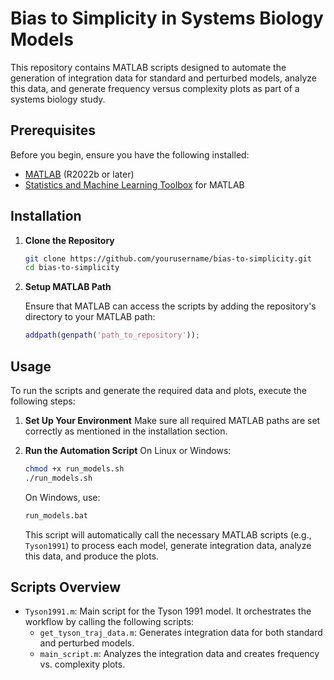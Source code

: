 # Bias to Simplicity in Systems Biology Models

This repository contains MATLAB scripts designed to automate the generation of integration data for standard and perturbed models, analyze this data, and generate frequency versus complexity plots as part of a systems biology study.

## Prerequisites

Before you begin, ensure you have the following installed:
- [MATLAB](https://www.mathworks.com/products/matlab.html) (R2022b or later)
- [Statistics and Machine Learning Toolbox](https://www.mathworks.com/products/statistics.html) for MATLAB

## Installation

1. **Clone the Repository**
   ```bash
   git clone https://github.com/yourusername/bias-to-simplicity.git
   cd bias-to-simplicity
   ```

2. **Setup MATLAB Path**
   
   Ensure that MATLAB can access the scripts by adding the repository's directory to your MATLAB path:
   ```matlab
   addpath(genpath('path_to_repository'));
   ```

## Usage

To run the scripts and generate the required data and plots, execute the following steps:

1. **Set Up Your Environment**
   Make sure all required MATLAB paths are set correctly as mentioned in the installation section.

2. **Run the Automation Script**
   On Linux or Windows:
   ```bash
   chmod +x run_models.sh
   ./run_models.sh
   ```
   On Windows, use:
   ```bat
   run_models.bat
   ```

   This script will automatically call the necessary MATLAB scripts (e.g., `Tyson1991`) to process each model, generate integration data, analyze this data, and produce the plots.

## Scripts Overview

- `Tyson1991.m`: Main script for the Tyson 1991 model. It orchestrates the workflow by calling the following scripts:
  - `get_tyson_traj_data.m`: Generates integration data for both standard and perturbed models.
  - `main_script.m`: Analyzes the integration data and creates frequency vs. complexity plots.










